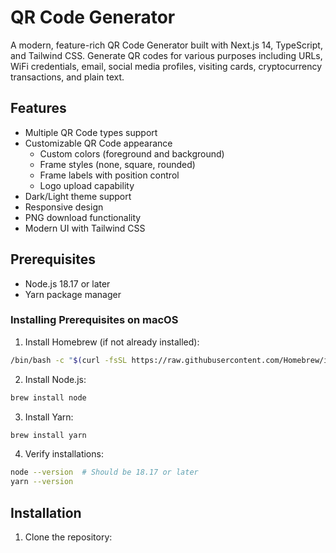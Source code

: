 # QR Code Generator

A modern, feature-rich QR Code Generator built with Next.js 14, TypeScript, and Tailwind CSS. Generate QR codes for various purposes including URLs, WiFi credentials, email, social media profiles, visiting cards, cryptocurrency transactions, and plain text.

## Features

- Multiple QR Code types support
- Customizable QR Code appearance
  - Custom colors (foreground and background)
  - Frame styles (none, square, rounded)
  - Frame labels with position control
  - Logo upload capability
- Dark/Light theme support
- Responsive design
- PNG download functionality
- Modern UI with Tailwind CSS

## Prerequisites

- Node.js 18.17 or later
- Yarn package manager

### Installing Prerequisites on macOS

1. Install Homebrew (if not already installed):
```bash
/bin/bash -c "$(curl -fsSL https://raw.githubusercontent.com/Homebrew/install/HEAD/install.sh)"
```

2. Install Node.js:
```bash
brew install node
```

3. Install Yarn:
```bash
brew install yarn
```

4. Verify installations:
```bash
node --version  # Should be 18.17 or later
yarn --version
```

## Installation

1. Clone the repository: 